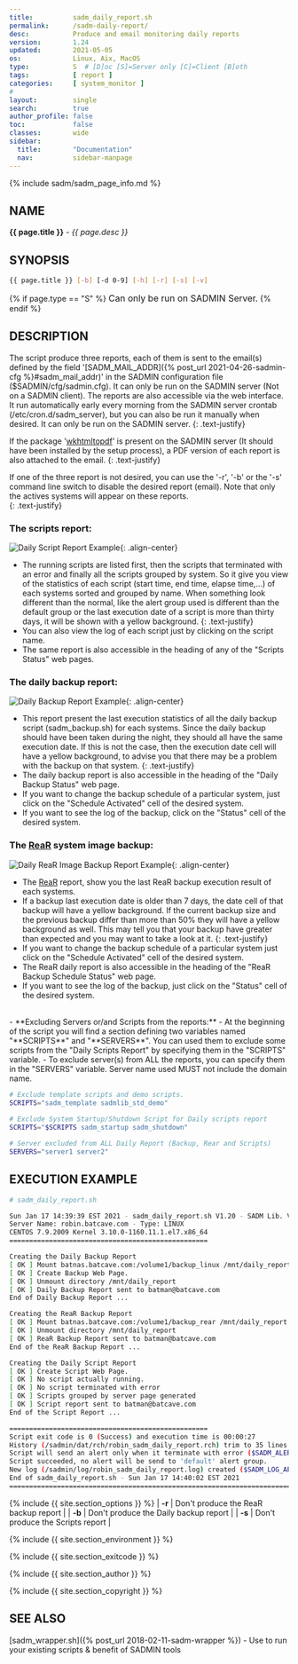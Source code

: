 ```yaml
---
title:          sadm_daily_report.sh
permalink:      /sadm-daily-report/
desc:           Produce and email monitoring daily reports
version:        1.24
updated:        2021-05-05
os:             Linux, Aix, MacOS
type:           S  # [D]oc [S]=Server only [C]=Client [B]oth
tags:           [ report ] 
categories:     [ system_monitor ] 
#
layout:         single
search:         true
author_profile: false
toc:            false
classes:        wide
sidebar:
  title:        "Documentation"
  nav:          sidebar-manpage
---
```


{% include sadm/sadm_page_info.md %}

<a id="name"></a>
## NAME
**{{ page.title }}** - *{{ page.desc }}*   



<a id="synopsis"></a>
## SYNOPSIS

```bash
{{ page.title }} [-b] [-d 0-9] [-h] [-r] [-s] [-v]
```
{% if page.type == "S" %}
<font size="3">Can only be run on SADMIN Server.</font>
{% endif %}


<a id="description"></a>
## DESCRIPTION

The script produce three reports, each of them is sent to the email(s) defined by the field 
'[SADM_MAIL_ADDR]({% post_url 2021-04-26-sadmin-cfg %}#sadm_mail_addr)' in the SADMIN configuration 
file ($SADMIN/cfg/sadmin.cfg). It can only be run on the SADMIN server (Not on a SADMIN client). 
The reports are also accessible via the web interface. It run automatically early every morning 
from the SADMIN server crontab (/etc/cron.d/sadm_server), but you can also be run it manually 
when desired. It can only be run on the SADMIN server.
{: .text-justify}

If the package '[wkhtmltopdf](https://wkhtmltopdf.org/)' is present on the SADMIN server (It 
should have been installed by the setup process), a PDF version of each report is also attached 
to the email.
{: .text-justify}

If one of the three report is not desired, you can use the '-r', '-b' or the '-s' command line 
switch to disable the desired report (email). Note that only the actives systems will appear on 
these reports.  
{: .text-justify}


### The scripts report:
![Daily Script Report Example](/assets/img/man/sadm_daily_report_script.png){: .align-center}
  - The running scripts are listed first, then the scripts that terminated with an error and finally all the scripts grouped by system. So it give you view of the statistics of each script (start time, end time, elapse time,...) of each systems sorted and grouped by name. When something look different than the normal, like the alert group used is different than the default group or the last execution date of a script is more than thirty days, it will be shown with a yellow background. 
  {: .text-justify}
  - You can also view the log of each script just by clicking on the script name. 
  - The same report is also accessible in the heading of any of the "Scripts Status" web pages.  

### The daily backup report:
![Daily Backup Report Example](/assets/img/man/sadm_daily_report_backup.png){: .align-center}
  - This report present the last execution statistics of all the daily backup script (sadm_backup.sh) for each systems. Since the daily backup should have been taken during the night, they should all have the same execution date. If this is not the case, then the execution date cell will have a yellow background, to advise you that there may be a problem with the backup on that system.
  {: .text-justify} 
  - The daily backup report is also accessible in the heading of the "Daily Backup Status" web page.  
  - If you want to change the backup schedule of a particular system, just click on the "Schedule Activated" cell of the desired system.
  - If you want to see the log of the backup, click on the "Status" cell of the desired system.


### The [ReaR](https://relax-and-recover.org/) system image backup:
![Daily ReaR Image Backup Report Example](/assets/img/man/sadm_daily_report_rear.png){: .align-center}
  - The [ReaR](https://relax-and-recover.org/) report, show you the last ReaR backup execution result of each systems.
  - If a backup last execution date is older than 7 days, the date cell of that backup will have a yellow background. If the current backup size and the  previous backup differ than more than 50% they will have a yellow background as well. This may tell you that your backup have greater than expected and you may want to take a look at it.
  {: .text-justify} 
  - If you want to change the backup schedule of a particular system just click on the "Schedule Activated" cell of the desired system.  
  - The ReaR daily report is also accessible in the heading of the "ReaR Backup Schedule Status" web page.
  - If you want to see the log of the backup, just click on the "Status" cell of the desired system.  
<br>
- **Excluding Servers or/and Scripts from the reports:**
    - At the beginning of the script you will find a section defining two variables named "**SCRIPTS**" and "**SERVERS**". You can used them to exclude some scripts from the "Daily Scripts Report" by specifying them in the "SCRIPTS" variable.
    - To exclude server(s) from ALL the reports, you can specify them in the "SERVERS" variable. Server name used MUST not include the domain name.
  
```bash
# Exclude template scripts and demo scripts.
SCRIPTS="sadm_template sadmlib_std_demo"
    
# Exclude System Startup/Shutdown Script for Daily scripts report
SCRIPTS="$SCRIPTS sadm_startup sadm_shutdown"

# Server excluded from ALL Daily Report (Backup, Rear and Scripts)
SERVERS="server1 server2"
```



## EXECUTION EXAMPLE

```bash
# sadm_daily_report.sh

Sun Jan 17 14:39:39 EST 2021 - sadm_daily_report.sh V1.20 - SADM Lib. V3.64
Server Name: robin.batcave.com - Type: LINUX
CENTOS 7.9.2009 Kernel 3.10.0-1160.11.1.el7.x86_64
==================================================

Creating the Daily Backup Report
[ OK ] Mount batnas.batcave.com:/volume1/backup_linux /mnt/daily_report
[ OK ] Create Backup Web Page.
[ OK ] Unmount directory /mnt/daily_report
[ OK ] Daily Backup Report sent to batman@batcave.com
End of Daily Backup Report ...

Creating the ReaR Backup Report
[ OK ] Mount batnas.batcave.com:/volume1/backup_rear /mnt/daily_report
[ OK ] Unmount directory /mnt/daily_report
[ OK ] ReaR Backup Report sent to batman@batcave.com
End of the ReaR Backup Report ...

Creating the Daily Script Report
[ OK ] Create Script Web Page.
[ OK ] No script actually running.
[ OK ] No script terminated with error
[ OK ] Scripts grouped by server page generated
[ OK ] Script report sent to batman@batcave.com
End of the Script Report ...

==================================================
Script exit code is 0 (Success) and execution time is 00:00:27
History (/sadmin/dat/rch/robin_sadm_daily_report.rch) trim to 35 lines ($SADM_MAX_RCLINE=35).
Script will send an alert only when it terminate with error ($SADM_ALERT_TYPE=1).
Script succeeded, no alert will be send to 'default' alert group.
New log (/sadmin/log/robin_sadm_daily_report.log) created ($SADM_LOG_APPEND='N').
End of sadm_daily_report.sh - Sun Jan 17 14:40:02 EST 2021
==========================================================================
```


{% include {{ site.section_options     }} %}
| **-r**  | Don't produce the ReaR backup report       |
| **-b**  | Don't produce the Daily backup report      |
| **-s**  | Don't produce the Scripts report           |

{% include {{ site.section_environment }} %}

{% include {{ site.section_exitcode    }} %}

{% include {{ site.section_author      }} %}

{% include {{ site.section_copyright   }} %}


<a id="seealso"></a>
## SEE ALSO

[sadm_wrapper.sh]({% post_url 2018-02-11-sadm-wrapper %}) - Use to run your existing scripts & benefit of SADMIN tools  

